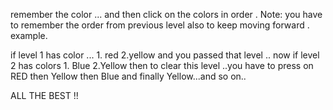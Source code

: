 remember the color ...
and then click on the colors in order 
.
Note: you have to remember the order from previous level also to keep moving forward .
example.

if level 1 has color ... 1. red 2.yellow
and you passed that level ..
now if level 2 has colors 1. Blue 2.Yellow
then to clear this level ..you have to press on  RED then Yellow then Blue and finally Yellow...and so on..

ALL THE BEST !!

